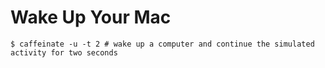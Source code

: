 # Wake Up Your Mac

    $ caffeinate -u -t 2 # wake up a computer and continue the simulated activity for two seconds
